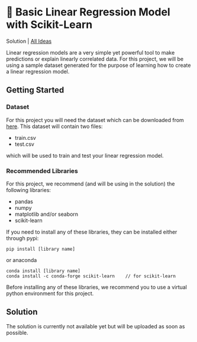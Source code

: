 # 📏 Basic Linear Regression Model with Scikit-Learn

Solution | [All Ideas](/README.md)

Linear regression models are a very simple yet powerful tool to make predictions or explain linearly correlated data. For this project, we will be using a sample dataset generated for the purpose of learning how to create a linear regression model.

## Getting Started

### Dataset

For this project you will need the dataset which can be downloaded from [here](https://www.kaggle.com/andonians/random-linear-regression). This dataset will contain two files: 
- train.csv
- test.csv

which will be used to train and test your linear regression model.

### Recommended Libraries
For this project, we recommend (and will be using in the solution) the following libraries:
- pandas
- numpy
- matplotlib and/or seaborn
- scikit-learn

If you need to install any of these libraries, they can be installed either through pypi:
```
pip install [library name]
```
or anaconda
```
conda install [library name]
conda install -c conda-forge scikit-learn    // for scikit-learn
```

Before installing any of these libraries, we recommend you to use a virtual python environment for this project.


## Solution

The solution is currently not available yet but will be uploaded as soon as possible. 
